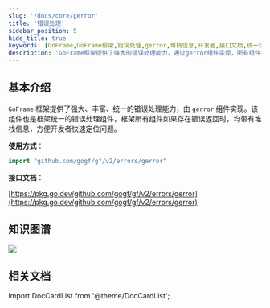```yaml
---
slug: '/docs/core/gerror'
title: '错误处理'
sidebar_position: 5
hide_title: true
keywords: [GoFrame,GoFrame框架,错误处理,gerror,堆栈信息,开发者,接口文档,统一错误处理,Go,编程]
description: 'GoFrame框架提供了强大的错误处理能力，通过gerror组件实现，所有组件在返回错误时带有堆栈信息，方便开发者快速定位问题。使用该框架能有效提升编程效率及程序稳定性。'
---
```


## 基本介绍

`GoFrame` 框架提供了强大、丰富、统一的错误处理能力，由 `gerror` 组件实现。该组件也是框架统一的错误处理组件，框架所有组件如果存在错误返回时，均带有堆栈信息，方便开发者快速定位问题。

**使用方式**：

```go
import "github.com/gogf/gf/v2/errors/gerror"
```

**接口文档**：

[https://pkg.go.dev/github.com/gogf/gf/v2/errors/gerror](https://pkg.go.dev/github.com/gogf/gf/v2/errors/gerror)

## 知识图谱

![](/markdown/b6590a2d09ce132a69cc3463f92186fb.png)

## 相关文档
import DocCardList from '@theme/DocCardList';

<DocCardList />